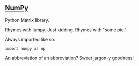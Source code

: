 ## [NumPy](#numpy)

Python Matrix library.

Rhymes with lumpy. Just kidding. Rhymes with "some pie."

Always imported like so:

`import numpy as np`

An abbreviation of an abbreviation? Sweet jargon-y goodness!